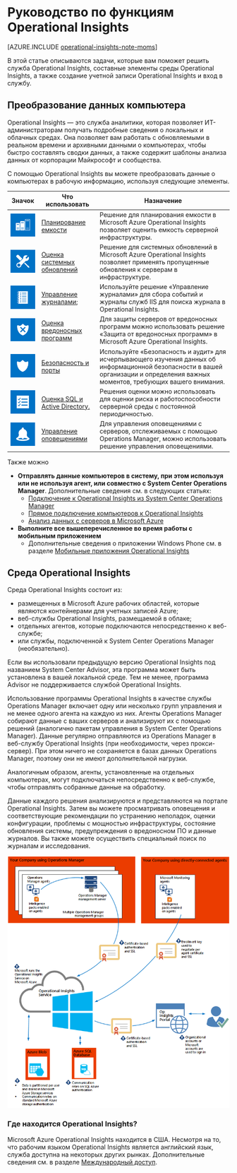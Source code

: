 <properties
	pageTitle="Руководство по функциям Operational Insights"
	description="Operational Insights — это служба аналитики, которая позволяет ИТ-администраторам получать подробные сведения о локальных и облачных средах. Она позволяет вам работать с обновляемыми в реальном времени и архивными данными о компьютерах, чтобы быстро составлять сводки данных, а также содержит шаблоны анализа данных от корпорации Майкрософт и сообщества."
	services="operational-insights"
	documentationCenter=""
	authors="bandersmsft"
	manager="jwhit"
	editor=""/>

<tags
	ms.service="operational-insights"
	ms.workload="na"
	ms.tgt_pltfrm="na"
	ms.devlang="na"
	ms.topic="article"
	ms.date="07/02/2015"
	ms.author="banders"/>

# Руководство по функциям Operational Insights

[AZURE.INCLUDE [operational-insights-note-moms](../../includes/operational-insights-note-moms.md)]

В этой статье описываются задачи, которые вам поможет решить служба Operational Insights, составные элементы среды Operational Insights, а также создание учетной записи Operational Insights и вход в службу.

## Преобразование данных компьютера

Operational Insights — это служба аналитики, которая позволяет ИТ-администраторам получать подробные сведения о локальных и облачных средах. Она позволяет вам работать с обновляемыми в реальном времени и архивными данными о компьютерах, чтобы быстро составлять сводки данных, а также содержит шаблоны анализа данных от корпорации Майкрософт и сообщества.

С помощью Operational Insights вы можете преобразовать данные о компьютерах в рабочую информацию, используя следующие элементы.


|**Значок** | **Что использовать** | **Назначение**|
|---|---|---|
|![](./media/operational-insights-feature-guide/cap-plan.png) | [Планирование емкости](operational-insights-capacity.md) | Решение для планирования емкости в Microsoft Azure Operational Insights позволяет оценить емкость серверной инфраструктуры. |
| ![](./media/operational-insights-feature-guide/update.png) | [Оценка системных обновлений](operational-insights-updates.md) | Решение для системных обновлений в Microsoft Azure Operational Insights позволяет применять пропущенные обновления к серверам в инфраструктуре. |
| ![](./media/operational-insights-feature-guide/log-mgt.png) | [Управление журналами](operational-insights-search.md); | Используйте решение «Управление журналами» для сбора событий и журналы служб IIS для поиска журнала в Operational Insights. |
| ![](./media/operational-insights-feature-guide/malware.png) | [Оценка вредоносных программ](operational-insights-antimalware.md) | Для защиты серверов от вредоносных программ можно использовать решение «Защита от вредоносных программ» в Microsoft Azure Operational Insights. |
| ![](./media/operational-insights-feature-guide/sec-audit.png) | [Безопасность и порты](operational-insights-security-audit.md) | Используйте «Безопасность и аудит» для исчерпывающего изучения данных об информационной безопасности в вашей организации и определения важных моментов, требующих вашего внимания. |
| ![](./media/operational-insights-feature-guide/assessment.png) | [Оценка SQL и Active Directory.](operational-insights-assessment.md) | Решения оценки можно использовать для оценки риска и работоспособности серверной среды с постоянной периодичностью. |
| ![](./media/operational-insights-feature-guide/alert.png) | [Управление оповещениями](operational-insights-alerts.md) | Для управления оповещениями с серверов, отслеживаемых с помощью Operations Manager, можно использовать решение управления оповещениями. |


Также можно

- **Отправлять данные компьютеров в систему, при этом используя или не используя агент, или совместно с System Center Operations Manager**. Дополнительные сведения см. в следующих статьях:
	- [Подключение к Operational Insights из System Center Operations Manager](operational-insights-connect-scom.md)
	- [Прямое подключение компьютеров к Operational Insights](operational-insights-direct-agent.md)
	- [Анализ данных с серверов в Microsoft Azure](operational-insights-analyze-data-azure.md)
- **Выполните все вышеперечисленное во время работы с мобильным приложением**
	- Дополнительные сведения о приложении Windows Phone см. в разделе [Мобильные приложения Operational Insights](http://www.windowsphone.com/ru-ru/store/app/operational-insights/4823b935-83ce-466c-82bb-bd0a3f58d865)

## Среда Operational Insights

Среда Operational Insights состоит из:

- размещенных в Microsoft Azure рабочих областей, которые являются контейнерами для учетных записей Azure;
- веб-службы Operational Insights, размещаемой в облаке;
- отдельных агентов, которые подключаются непосредственно к веб-службе;
- или службы, подключенной к System Center Operations Manager (необязательно).


Если вы использовали предыдущую версию Operational Insights под названием System Center Advisor, эта программа может быть установлена в вашей локальной среде. Тем не менее, программа Advisor не поддерживается службой Operational Insights.

Использование программы Operational Insights в качестве службы Operations Manager включает одну или несколько групп управления и не менее одного агента на каждую из них. Агенты Operations Manager собирают данные с ваших серверов и анализируют их с помощью решений (аналогично пакетам управления в System Center Operations Manager). Данные регулярно отправляются из Operations Manager в веб-службу Operational Insights (при необходимости, через прокси-сервер). При этом ничего не сохраняется в базах данных Operations Manager, поэтому они не имеют дополнительной нагрузки.

Аналогичным образом, агенты, установленные на отдельных компьютерах, могут подключаться непосредственно к веб-службе, чтобы отправлять собранные данные на обработку.

Данные каждого решения анализируются и представляются на портале Operational Insights. Затем вы можете просматривать оповещения и соответствующие рекомендации по устранению неполадок, оценки конфигурации, проблемы с мощностью инфраструктуры, состояние обновления системы, предупреждения о вредоносном ПО и данные журналов. Вы также можете осуществить специальный поиск по журналам и исследования.

![Изображение общей схемы Operational Insights](./media/operational-insights-feature-guide/environment.png)

### Где находится Operational Insights?
Microsoft Azure Operational Insights находится в США. Несмотря на то, что рабочим языком Operational Insights является английский язык, служба доступна на некоторых других рынках. Дополнительные сведения см. в разделе [Международный доступ](http://go.microsoft.com/fwlink/?LinkId=229842).

<!---HONumber=July15_HO4-->